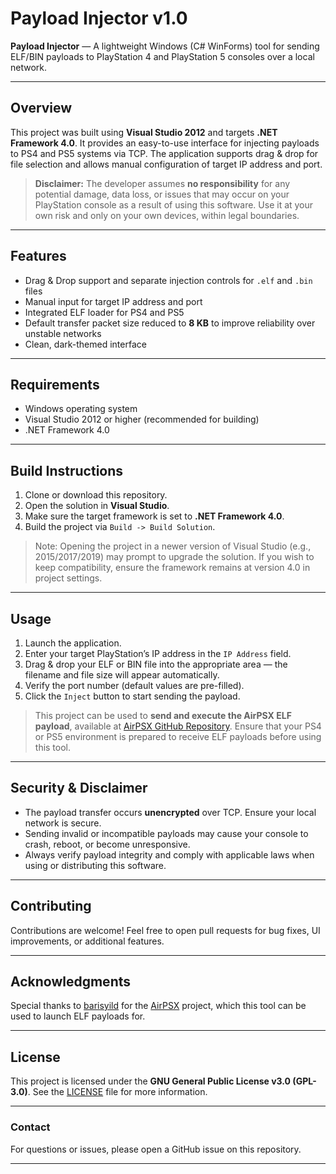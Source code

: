 # Payload Injector v1.0

**Payload Injector** — A lightweight Windows (C# WinForms) tool for sending ELF/BIN payloads to PlayStation 4 and PlayStation 5 consoles over a local network.

---

## Overview

This project was built using **Visual Studio 2012** and targets **.NET Framework 4.0**. It provides an easy-to-use interface for injecting payloads to PS4 and PS5 systems via TCP. The application supports drag & drop for file selection and allows manual configuration of target IP address and port.

> **Disclaimer:** The developer assumes **no responsibility** for any potential damage, data loss, or issues that may occur on your PlayStation console as a result of using this software. Use it at your own risk and only on your own devices, within legal boundaries.

---

## Features

* Drag & Drop support and separate injection controls for `.elf` and `.bin` files
* Manual input for target IP address and port
* Integrated ELF loader for PS4 and PS5
* Default transfer packet size reduced to **8 KB** to improve reliability over unstable networks
* Clean, dark-themed interface

---

## Requirements

* Windows operating system
* Visual Studio 2012 or higher (recommended for building)
* .NET Framework 4.0

---

## Build Instructions

1. Clone or download this repository.
2. Open the solution in **Visual Studio**.
3. Make sure the target framework is set to **.NET Framework 4.0**.
4. Build the project via `Build -> Build Solution`.

> Note: Opening the project in a newer version of Visual Studio (e.g., 2015/2017/2019) may prompt to upgrade the solution. If you wish to keep compatibility, ensure the framework remains at version 4.0 in project settings.

---

## Usage

1. Launch the application.
2. Enter your target PlayStation’s IP address in the `IP Address` field.
3. Drag & drop your ELF or BIN file into the appropriate area — the filename and file size will appear automatically.
4. Verify the port number (default values are pre-filled).
5. Click the `Inject` button to start sending the payload.

> This project can be used to **send and execute the AirPSX ELF payload**, available at [AirPSX GitHub Repository](https://github.com/barisyild/airpsx). Ensure that your PS4 or PS5 environment is prepared to receive ELF payloads before using this tool.

---

## Security & Disclaimer

* The payload transfer occurs **unencrypted** over TCP. Ensure your local network is secure.
* Sending invalid or incompatible payloads may cause your console to crash, reboot, or become unresponsive.
* Always verify payload integrity and comply with applicable laws when using or distributing this software.

---

## Contributing

Contributions are welcome! Feel free to open pull requests for bug fixes, UI improvements, or additional features.

---

## Acknowledgments

Special thanks to [barisyild](https://github.com/barisyild) for the [AirPSX](https://github.com/barisyild/airpsx) project, which this tool can be used to launch ELF payloads for.

---

## License

This project is licensed under the **GNU General Public License v3.0 (GPL-3.0)**.
See the [LICENSE](LICENSE) file for more information.

---

### Contact

For questions or issues, please open a GitHub issue on this repository.

---
